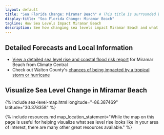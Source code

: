```yaml
---
layout: default
title: "Sea Florida Change: Miramar Beach" # This title is surrounded by quotation marks as it contains a colon.
display-title: "Sea Florida Change: Miramar Beach"
tagline: How Sea Levels Impact Miramar Beach
description: See how changing sea levels impact Miramar Beach and what its future holds.
---
```


## Detailed Forecasts and Local Information

 - [View a detailed sea level rise and coastal flood risk report](/downloads/miramar-beach/local-report-from-climate-central.pdf) for Miramar Beach from Climate Central
 - Check out Walton County's [chances of being impacted by a tropical storm or hurricane](https://tropical.colostate.edu/resources.html)

## Visualize Sea Level Change in Miramar Beach

{% include sea-level-map.html longitude="-86.387469" latitude="30.378358" %}

{% include resources.md map_location_statement="While the map on this page is useful for helping visualize what sea level rise looks like in your area of interest, there are many other great resources available." %}
